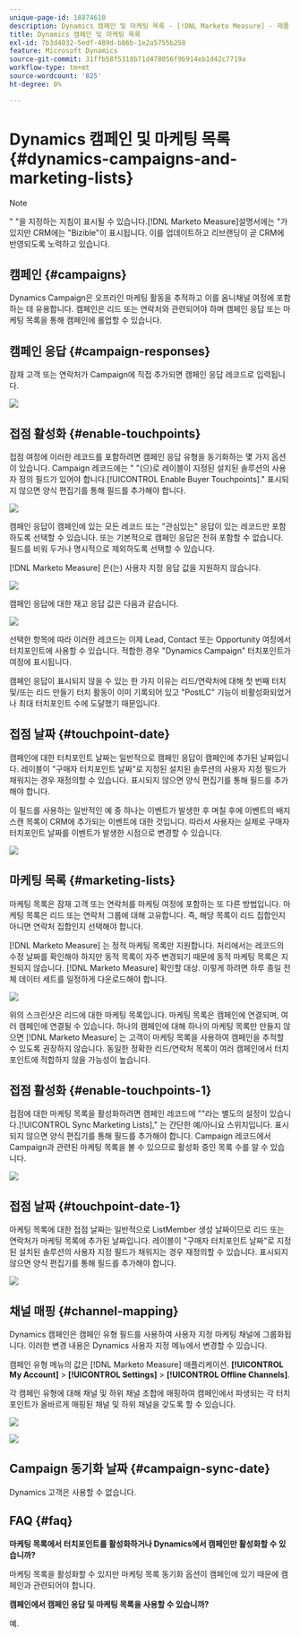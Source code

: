 ```yaml
---
unique-page-id: 18874610
description: Dynamics 캠페인 및 마케팅 목록 - [!DNL Marketo Measure] - 제품 설명서
title: Dynamics 캠페인 및 마케팅 목록
exl-id: 7b3d4032-5edf-489d-b86b-1e2a5755b258
feature: Microsoft Dynamics
source-git-commit: 31ffb58f5318b71d478056f9b914eb1d42c7719a
workflow-type: tm+mt
source-wordcount: '825'
ht-degree: 0%

---
```


# Dynamics 캠페인 및 마케팅 목록 {#dynamics-campaigns-and-marketing-lists}

>[!NOTE]
>
>&quot; &quot;을 지정하는 지침이 표시될 수 있습니다.[!DNL Marketo Measure]설명서에는 &quot;가 있지만 CRM에는 &quot;Bizible&quot;이 표시됩니다. 이를 업데이트하고 리브랜딩이 곧 CRM에 반영되도록 노력하고 있습니다.

## 캠페인 {#campaigns}

Dynamics Campaign은 오프라인 마케팅 활동을 추적하고 이를 옴니채널 여정에 포함하는 데 유용합니다. 캠페인은 리드 또는 연락처와 관련되어야 하며 캠페인 응답 또는 마케팅 목록을 통해 캠페인에 롤업할 수 있습니다.

## 캠페인 응답 {#campaign-responses}

잠재 고객 또는 연락처가 Campaign에 직접 추가되면 캠페인 응답 레코드로 입력됩니다.

![](assets/1.png)

## 접점 활성화 {#enable-touchpoints}

접점 여정에 이러한 레코드를 포함하려면 캠페인 응답 유형을 동기화하는 몇 가지 옵션이 있습니다. Campaign 레코드에는 &quot; &quot;(으)로 레이블이 지정된 설치된 솔루션의 사용자 정의 필드가 있어야 합니다.[!UICONTROL Enable Buyer Touchpoints].&quot; 표시되지 않으면 양식 편집기를 통해 필드를 추가해야 합니다.

![](assets/2.png)

캠페인 응답이 캠페인에 있는 모든 레코드 또는 &quot;관심있는&quot; 응답이 있는 레코드만 포함하도록 선택할 수 있습니다. 또는 기본적으로 캠페인 응답은 전혀 포함할 수 없습니다. 필드를 비워 두거나 명시적으로 제외하도록 선택할 수 있습니다.

[!DNL Marketo Measure] 은(는) 사용자 지정 응답 값을 지원하지 않습니다.

![](assets/3.png)

캠페인 응답에 대한 재고 응답 값은 다음과 같습니다.

![](assets/4.png)

선택한 항목에 따라 이러한 레코드는 이제 Lead, Contact 또는 Opportunity 여정에서 터치포인트에 사용할 수 있습니다. 적합한 경우 &quot;Dynamics Campaign&quot; 터치포인트가 여정에 표시됩니다.

캠페인 응답이 표시되지 않을 수 있는 한 가지 이유는 리드/연락처에 대해 첫 번째 터치 및/또는 리드 만들기 터치 활동이 이미 기록되어 있고 &quot;PostLC&quot; 기능이 비활성화되었거나 최대 터치포인트 수에 도달했기 때문입니다.

## 접점 날짜 {#touchpoint-date}

캠페인에 대한 터치포인트 날짜는 일반적으로 캠페인 응답이 캠페인에 추가된 날짜입니다. 레이블이 &quot;구매자 터치포인트 날짜&quot;로 지정된 설치된 솔루션의 사용자 지정 필드가 채워지는 경우 재정의할 수 있습니다. 표시되지 않으면 양식 편집기를 통해 필드를 추가해야 합니다.

이 필드를 사용하는 일반적인 예 중 하나는 이벤트가 발생한 후 며칠 후에 이벤트의 배지 스캔 목록이 CRM에 추가되는 이벤트에 대한 것입니다. 따라서 사용자는 실제로 구매자 터치포인트 날짜를 이벤트가 발생한 시점으로 변경할 수 있습니다.

![](assets/5.png)

## 마케팅 목록 {#marketing-lists}

마케팅 목록은 잠재 고객 또는 연락처를 마케팅 여정에 포함하는 또 다른 방법입니다. 마케팅 목록은 리드 또는 연락처 그룹에 대해 고유합니다. 즉, 해당 목록이 리드 집합인지 아니면 연락처 집합인지 선택해야 합니다.

[!DNL Marketo Measure] 는 정적 마케팅 목록만 지원합니다. 처리에서는 레코드의 수정 날짜를 확인해야 하지만 동적 목록이 자주 변경되기 때문에 동적 마케팅 목록은 지원되지 않습니다. [!DNL Marketo Measure] 확인할 대상. 이렇게 하려면 하루 종일 전체 데이터 세트를 일정하게 다운로드해야 합니다.

![](assets/6.png)

위의 스크린샷은 리드에 대한 마케팅 목록입니다. 마케팅 목록은 캠페인에 연결되며, 여러 캠페인에 연결될 수 있습니다. 하나의 캠페인에 대해 하나의 마케팅 목록만 만들지 않으면 [!DNL Marketo Measure] 는 고객이 마케팅 목록을 사용하여 캠페인을 추적할 수 있도록 권장하지 않습니다. 동일한 정확한 리드/연락처 목록이 여러 캠페인에서 터치포인트에 적합하지 않을 가능성이 높습니다.

## 접점 활성화 {#enable-touchpoints-1}

접점에 대한 마케팅 목록을 활성화하려면 캠페인 레코드에 &quot;&quot;라는 별도의 설정이 있습니다.[!UICONTROL Sync Marketing Lists],&quot; 는 간단한 예/아니요 스위치입니다. 표시되지 않으면 양식 편집기를 통해 필드를 추가해야 합니다. Campaign 레코드에서 Campaign과 관련된 마케팅 목록을 볼 수 있으므로 활성화 중인 목록 수를 알 수 있습니다.

![](assets/7.png)

## 접점 날짜 {#touchpoint-date-1}

마케팅 목록에 대한 접점 날짜는 일반적으로 ListMember 생성 날짜이므로 리드 또는 연락처가 마케팅 목록에 추가된 날짜입니다. 레이블이 &quot;구매자 터치포인트 날짜&quot;로 지정된 설치된 솔루션의 사용자 지정 필드가 채워지는 경우 재정의할 수 있습니다. 표시되지 않으면 양식 편집기를 통해 필드를 추가해야 합니다.

![](assets/8.png)

## 채널 매핑 {#channel-mapping}

Dynamics 캠페인은 캠페인 유형 필드를 사용하여 사용자 지정 마케팅 채널에 그룹화됩니다. 이러한 변경 내용은 Dynamics 사용자 지정 메뉴에서 변경할 수 있습니다.

캠페인 유형 메뉴의 값은 [!DNL Marketo Measure] 애플리케이션. **[!UICONTROL My Account]** > **[!UICONTROL Settings]** > **[!UICONTROL Offline Channels]**.

각 캠페인 유형에 대해 채널 및 하위 채널 조합에 매핑하여 캠페인에서 파생되는 각 터치포인트가 올바르게 매핑된 채널 및 하위 채널을 갖도록 할 수 있습니다.

![](assets/9.png)

![](assets/10.png)

## Campaign 동기화 날짜 {#campaign-sync-date}

Dynamics 고객은 사용할 수 없습니다.

## FAQ {#faq}

**마케팅 목록에서 터치포인트를 활성화하거나 Dynamics에서 캠페인만 활성화할 수 있습니까?**

마케팅 목록을 활성화할 수 있지만 마케팅 목록 동기화 옵션이 캠페인에 있기 때문에 캠페인과 관련되어야 합니다.

**캠페인에서 캠페인 응답 및 마케팅 목록을 사용할 수 있습니까?**

예.
